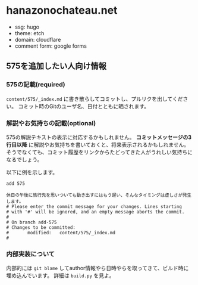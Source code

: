 # hanazonochateau.net

- ssg: hugo
- theme: etch
- domain: cloudflare
- comment form: google forms

## 575を追加したい人向け情報

### 575の記載(required)

`content/575/_index.md` に書き散らしてコミットし、プルリクを出してください。
コミット時のGitのユーザ名、日付とともに晒されます。

### 解説やお気持ちの記載(optional)

575の解説テキストの表示に対応するかもしれません。
**コミットメッセージの3行目以降** に解説やお気持ちを書いておくと、将来表示されるかもしれません。
そうでなくても、コミット履歴をリンクからたどってきた人がうれしい気持ちになるでしょう。

以下に例を示します。

```
add 575

休日の午後に旅行先を思いついても動き出すにはもう遅い、そんなタイミングは虚しさが発生します。
# Please enter the commit message for your changes. Lines starting
# with '#' will be ignored, and an empty message aborts the commit.
#
# On branch add-575
# Changes to be committed:
#       modified:   content/575/_index.md
#
```

### 内部実装について

内部的には `git blame` してauthor情報やら日時やらを取ってきて、ビルド時に埋め込んでいます。
詳細は `build.py` を見よ。
